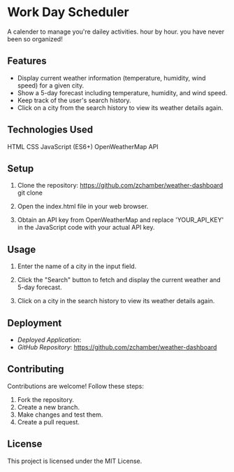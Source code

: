 # Work Day Scheduler

A calender to manage you're dailey activities. hour by hour. you have never been so organized!

## Features

- Display current weather information (temperature, humidity, wind speed) for a given city.
- Show a 5-day forecast including temperature, humidity, and wind speed.
- Keep track of the user's search history.
- Click on a city from the search history to view its weather details again.


## Technologies Used

HTML
CSS
JavaScript (ES6+)
OpenWeatherMap API

## Setup 
1. Clone the repository: https://github.com/zchamber/weather-dashboard
git clone 

2. Open the index.html file in your web browser.

3. Obtain an API key from OpenWeatherMap and replace 'YOUR_API_KEY' in the JavaScript code with your actual API key.

## Usage
1. Enter the name of a city in the input field.

2. Click the "Search" button to fetch and display the current weather and 5-day forecast.

3. Click on a city in the search history to view its weather details again.


## Deployment

- *Deployed Application*: 
- *GitHub Repository*: https://github.com/zchamber/weather-dashboard

## Contributing

Contributions are welcome! Follow these steps:

1. Fork the repository.
2. Create a new branch.
3. Make changes and test them.
4. Create a pull request.

## License

This project is licensed under the MIT License.